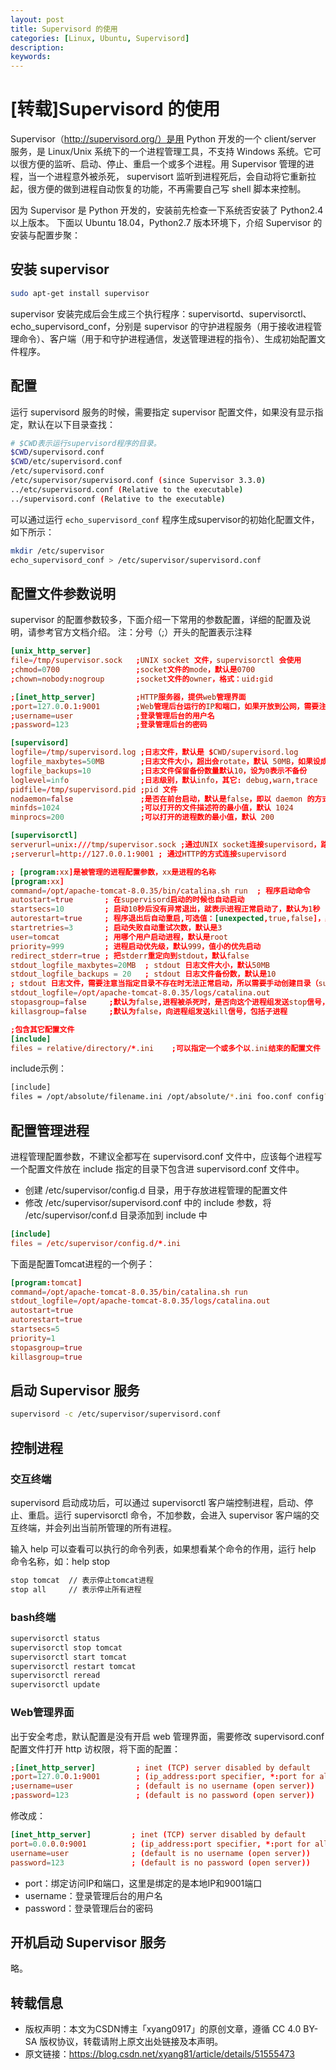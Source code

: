 ```yaml
---
layout: post
title: Supervisord 的使用
categories: [Linux, Ubuntu, Supervisord]
description:
keywords: 
---
```


# [转载]Supervisord 的使用

Supervisor（http://supervisord.org/）是用 Python 开发的一个 client/server 服务，是 Linux/Unix 系统下的一个进程管理工具，不支持 Windows 系统。它可以很方便的监听、启动、停止、重启一个或多个进程。用 Supervisor 管理的进程，当一个进程意外被杀死， supervisort 监听到进程死后，会自动将它重新拉起，很方便的做到进程自动恢复的功能，不再需要自己写 shell 脚本来控制。

因为 Supervisor 是 Python 开发的，安装前先检查一下系统否安装了 Python2.4 以上版本。
下面以 Ubuntu 18.04，Python2.7 版本环境下，介绍 Supervisor 的安装与配置步聚：

## 安装 supervisor

```sh
sudo apt-get install supervisor
```

supervisor 安装完成后会生成三个执行程序：supervisortd、supervisorctl、echo_supervisord_conf，分别是 supervisor 的守护进程服务（用于接收进程管理命令）、客户端（用于和守护进程通信，发送管理进程的指令）、生成初始配置文件程序。

## 配置

运行 supervisord 服务的时候，需要指定 supervisor 配置文件，如果没有显示指定，默认在以下目录查找：

```sh
# $CWD表示运行supervisord程序的目录。
$CWD/supervisord.conf
$CWD/etc/supervisord.conf
/etc/supervisord.conf
/etc/supervisor/supervisord.conf (since Supervisor 3.3.0)
../etc/supervisord.conf (Relative to the executable)
../supervisord.conf (Relative to the executable)
```

可以通过运行 `echo_supervisord_conf` 程序生成supervisor的初始化配置文件，如下所示：

```sh
mkdir /etc/supervisor
echo_supervisord_conf > /etc/supervisor/supervisord.conf
```

## 配置文件参数说明

supervisor 的配置参数较多，下面介绍一下常用的参数配置，详细的配置及说明，请参考官方文档介绍。
注：分号（;）开头的配置表示注释

```conf
[unix_http_server]
file=/tmp/supervisor.sock   ;UNIX socket 文件，supervisorctl 会使用
;chmod=0700                 ;socket文件的mode，默认是0700
;chown=nobody:nogroup       ;socket文件的owner，格式：uid:gid

;[inet_http_server]         ;HTTP服务器，提供web管理界面
;port=127.0.0.1:9001        ;Web管理后台运行的IP和端口，如果开放到公网，需要注意安全性
;username=user              ;登录管理后台的用户名
;password=123               ;登录管理后台的密码

[supervisord]
logfile=/tmp/supervisord.log ;日志文件，默认是 $CWD/supervisord.log
logfile_maxbytes=50MB        ;日志文件大小，超出会rotate，默认 50MB，如果设成0，表示不限制大小
logfile_backups=10           ;日志文件保留备份数量默认10，设为0表示不备份
loglevel=info                ;日志级别，默认info，其它: debug,warn,trace
pidfile=/tmp/supervisord.pid ;pid 文件
nodaemon=false               ;是否在前台启动，默认是false，即以 daemon 的方式启动
minfds=1024                  ;可以打开的文件描述符的最小值，默认 1024
minprocs=200                 ;可以打开的进程数的最小值，默认 200

[supervisorctl]
serverurl=unix:///tmp/supervisor.sock ;通过UNIX socket连接supervisord，路径与unix_http_server部分的file一致
;serverurl=http://127.0.0.1:9001 ; 通过HTTP的方式连接supervisord

; [program:xx]是被管理的进程配置参数，xx是进程的名称
[program:xx]
command=/opt/apache-tomcat-8.0.35/bin/catalina.sh run  ; 程序启动命令
autostart=true       ; 在supervisord启动的时候也自动启动
startsecs=10         ; 启动10秒后没有异常退出，就表示进程正常启动了，默认为1秒
autorestart=true     ; 程序退出后自动重启,可选值：[unexpected,true,false]，默认为unexpected，表示进程意外杀死后才重启
startretries=3       ; 启动失败自动重试次数，默认是3
user=tomcat          ; 用哪个用户启动进程，默认是root
priority=999         ; 进程启动优先级，默认999，值小的优先启动
redirect_stderr=true ; 把stderr重定向到stdout，默认false
stdout_logfile_maxbytes=20MB  ; stdout 日志文件大小，默认50MB
stdout_logfile_backups = 20   ; stdout 日志文件备份数，默认是10
; stdout 日志文件，需要注意当指定目录不存在时无法正常启动，所以需要手动创建目录（supervisord 会自动创建日志文件）
stdout_logfile=/opt/apache-tomcat-8.0.35/logs/catalina.out
stopasgroup=false     ;默认为false,进程被杀死时，是否向这个进程组发送stop信号，包括子进程
killasgroup=false     ;默认为false，向进程组发送kill信号，包括子进程

;包含其它配置文件
[include]
files = relative/directory/*.ini    ;可以指定一个或多个以.ini结束的配置文件
```

include示例：

```sh
[include]
files = /opt/absolute/filename.ini /opt/absolute/*.ini foo.conf config??.ini
```

## 配置管理进程

进程管理配置参数，不建议全都写在 supervisord.conf 文件中，应该每个进程写一个配置文件放在 include 指定的目录下包含进 supervisord.conf 文件中。

- 创建 /etc/supervisor/config.d 目录，用于存放进程管理的配置文件
- 修改 /etc/supervisor/supervisord.conf 中的 include 参数，将 /etc/supervisor/conf.d 目录添加到 include 中

```conf
[include]
files = /etc/supervisor/config.d/*.ini
```

下面是配置Tomcat进程的一个例子：

```conf
[program:tomcat]
command=/opt/apache-tomcat-8.0.35/bin/catalina.sh run
stdout_logfile=/opt/apache-tomcat-8.0.35/logs/catalina.out
autostart=true
autorestart=true
startsecs=5
priority=1
stopasgroup=true
killasgroup=true
```

## 启动 Supervisor 服务

```sh
supervisord -c /etc/supervisor/supervisord.conf
```

## 控制进程

### 交互终端

supervisord 启动成功后，可以通过 supervisorctl 客户端控制进程，启动、停止、重启。运行 supervisorctl 命令，不加参数，会进入 supervisor 客户端的交互终端，并会列出当前所管理的所有进程。

输入 help 可以查看可以执行的命令列表，如果想看某个命令的作用，运行 help 命令名称，如：help stop

```sh
stop tomcat  // 表示停止tomcat进程
stop all     // 表示停止所有进程
```

### bash终端

```sh
supervisorctl status
supervisorctl stop tomcat
supervisorctl start tomcat
supervisorctl restart tomcat
supervisorctl reread
supervisorctl update
```

### Web管理界面

出于安全考虑，默认配置是没有开启 web 管理界面，需要修改 supervisord.conf 配置文件打开 http 访权限，将下面的配置：

```conf
;[inet_http_server]         ; inet (TCP) server disabled by default
;port=127.0.0.1:9001        ; (ip_address:port specifier, *:port for all iface)
;username=user              ; (default is no username (open server))
;password=123               ; (default is no password (open server))
```

修改成：

```conf
[inet_http_server]         ; inet (TCP) server disabled by default
port=0.0.0.0:9001          ; (ip_address:port specifier, *:port for all iface)
username=user              ; (default is no username (open server))
password=123               ; (default is no password (open server))
```
- port：绑定访问IP和端口，这里是绑定的是本地IP和9001端口
- username：登录管理后台的用户名
- password：登录管理后台的密码

## 开机启动 Supervisor 服务

略。

## 转载信息

- 版权声明：本文为CSDN博主「xyang0917」的原创文章，遵循 CC 4.0 BY-SA 版权协议，转载请附上原文出处链接及本声明。
- 原文链接：https://blog.csdn.net/xyang81/article/details/51555473
